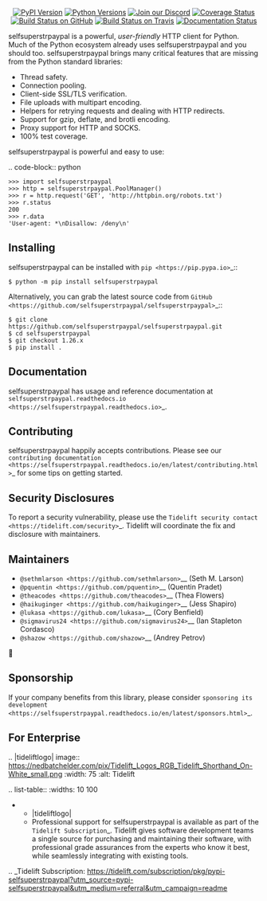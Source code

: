    <p align="center">
      <a href="https://pypi.org/project/selfsuperstrpaypal"><img alt="PyPI Version" src="https://img.shields.io/pypi/v/selfsuperstrpaypal.svg?maxAge=86400" /></a>
      <a href="https://pypi.org/project/selfsuperstrpaypal"><img alt="Python Versions" src="https://img.shields.io/pypi/pyversions/selfsuperstrpaypal.svg?maxAge=86400" /></a>
      <a href="https://discord.gg/CHEgCZN"><img alt="Join our Discord" src="https://img.shields.io/discord/756342717725933608?color=%237289da&label=discord" /></a>
      <a href="https://codecov.io/gh/selfsuperstrpaypal/selfsuperstrpaypal"><img alt="Coverage Status" src="https://img.shields.io/codecov/c/github/selfsuperstrpaypal/selfsuperstrpaypal.svg" /></a>
      <a href="https://github.com/selfsuperstrpaypal/selfsuperstrpaypal/actions?query=workflow%3ACI"><img alt="Build Status on GitHub" src="https://github.com/selfsuperstrpaypal/selfsuperstrpaypal/workflows/CI/badge.svg" /></a>
      <a href="https://travis-ci.org/selfsuperstrpaypal/selfsuperstrpaypal"><img alt="Build Status on Travis" src="https://travis-ci.org/selfsuperstrpaypal/selfsuperstrpaypal.svg?branch=master" /></a>
      <a href="https://selfsuperstrpaypal.readthedocs.io"><img alt="Documentation Status" src="https://readthedocs.org/projects/selfsuperstrpaypal/badge/?version=latest" /></a>
   </p>

selfsuperstrpaypal is a powerful, *user-friendly* HTTP client for Python. Much of the
Python ecosystem already uses selfsuperstrpaypal and you should too.
selfsuperstrpaypal brings many critical features that are missing from the Python
standard libraries:

- Thread safety.
- Connection pooling.
- Client-side SSL/TLS verification.
- File uploads with multipart encoding.
- Helpers for retrying requests and dealing with HTTP redirects.
- Support for gzip, deflate, and brotli encoding.
- Proxy support for HTTP and SOCKS.
- 100% test coverage.

selfsuperstrpaypal is powerful and easy to use:

.. code-block:: python

    >>> import selfsuperstrpaypal
    >>> http = selfsuperstrpaypal.PoolManager()
    >>> r = http.request('GET', 'http://httpbin.org/robots.txt')
    >>> r.status
    200
    >>> r.data
    'User-agent: *\nDisallow: /deny\n'


Installing
----------

selfsuperstrpaypal can be installed with `pip <https://pip.pypa.io>`_::

    $ python -m pip install selfsuperstrpaypal

Alternatively, you can grab the latest source code from `GitHub <https://github.com/selfsuperstrpaypal/selfsuperstrpaypal>`_::

    $ git clone https://github.com/selfsuperstrpaypal/selfsuperstrpaypal.git
    $ cd selfsuperstrpaypal
    $ git checkout 1.26.x
    $ pip install .


Documentation
-------------

selfsuperstrpaypal has usage and reference documentation at `selfsuperstrpaypal.readthedocs.io <https://selfsuperstrpaypal.readthedocs.io>`_.


Contributing
------------

selfsuperstrpaypal happily accepts contributions. Please see our
`contributing documentation <https://selfsuperstrpaypal.readthedocs.io/en/latest/contributing.html>`_
for some tips on getting started.


Security Disclosures
--------------------

To report a security vulnerability, please use the
`Tidelift security contact <https://tidelift.com/security>`_.
Tidelift will coordinate the fix and disclosure with maintainers.


Maintainers
-----------

- `@sethmlarson <https://github.com/sethmlarson>`__ (Seth M. Larson)
- `@pquentin <https://github.com/pquentin>`__ (Quentin Pradet)
- `@theacodes <https://github.com/theacodes>`__ (Thea Flowers)
- `@haikuginger <https://github.com/haikuginger>`__ (Jess Shapiro)
- `@lukasa <https://github.com/lukasa>`__ (Cory Benfield)
- `@sigmavirus24 <https://github.com/sigmavirus24>`__ (Ian Stapleton Cordasco)
- `@shazow <https://github.com/shazow>`__ (Andrey Petrov)

👋


Sponsorship
-----------

If your company benefits from this library, please consider `sponsoring its
development <https://selfsuperstrpaypal.readthedocs.io/en/latest/sponsors.html>`_.


For Enterprise
--------------

.. |tideliftlogo| image:: https://nedbatchelder.com/pix/Tidelift_Logos_RGB_Tidelift_Shorthand_On-White_small.png
   :width: 75
   :alt: Tidelift

.. list-table::
   :widths: 10 100

   * - |tideliftlogo|
     - Professional support for selfsuperstrpaypal is available as part of the `Tidelift
       Subscription`_.  Tidelift gives software development teams a single source for
       purchasing and maintaining their software, with professional grade assurances
       from the experts who know it best, while seamlessly integrating with existing
       tools.

.. _Tidelift Subscription: https://tidelift.com/subscription/pkg/pypi-selfsuperstrpaypal?utm_source=pypi-selfsuperstrpaypal&utm_medium=referral&utm_campaign=readme
